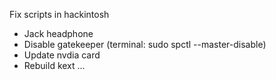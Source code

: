Fix scripts in hackintosh
- Jack headphone
- Disable gatekeeper (terminal: sudo spctl --master-disable)
- Update nvdia card
- Rebuild kext ...
